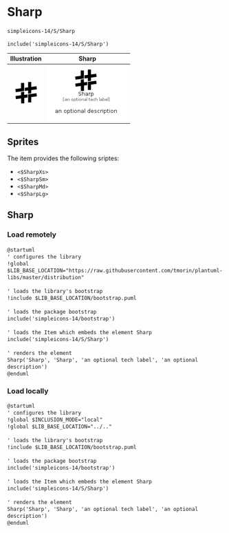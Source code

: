 # Sharp


```text
simpleicons-14/S/Sharp
```

```text
include('simpleicons-14/S/Sharp')
```



| Illustration | Sharp |
| :---: | :---: |
| ![illustration for Illustration](../../simpleicons-14/S/Sharp.png) | ![illustration for Sharp](../../simpleicons-14/S/Sharp.Local.png) |



## Sprites
The item provides the following sriptes:

- `<$SharpXs>`
- `<$SharpSm>`
- `<$SharpMd>`
- `<$SharpLg>`





## Sharp

### Load remotely
```plantuml
@startuml
' configures the library
!global $LIB_BASE_LOCATION="https://raw.githubusercontent.com/tmorin/plantuml-libs/master/distribution"

' loads the library's bootstrap
!include $LIB_BASE_LOCATION/bootstrap.puml

' loads the package bootstrap
include('simpleicons-14/bootstrap')

' loads the Item which embeds the element Sharp
include('simpleicons-14/S/Sharp')

' renders the element
Sharp('Sharp', 'Sharp', 'an optional tech label', 'an optional description')
@enduml
```

### Load locally
```plantuml
@startuml
' configures the library
!global $INCLUSION_MODE="local"
!global $LIB_BASE_LOCATION="../.."

' loads the library's bootstrap
!include $LIB_BASE_LOCATION/bootstrap.puml

' loads the package bootstrap
include('simpleicons-14/bootstrap')

' loads the Item which embeds the element Sharp
include('simpleicons-14/S/Sharp')

' renders the element
Sharp('Sharp', 'Sharp', 'an optional tech label', 'an optional description')
@enduml
```

